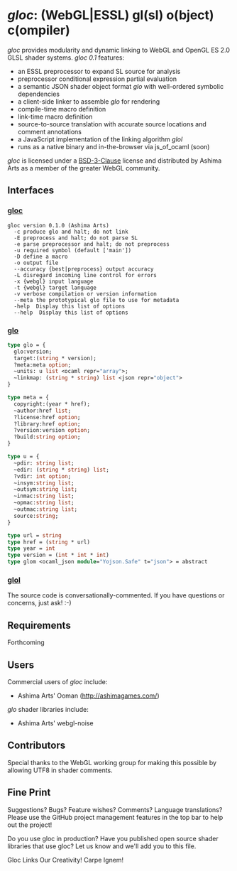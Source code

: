 # *gloc*: (WebGL|ESSL) gl(sl) o(bject) c(ompiler)

*gloc* provides modularity and dynamic linking to WebGL and OpenGL ES 2.0 GLSL
shader systems. *gloc 0.1* features:

 - an ESSL preprocessor to expand SL source for analysis
 - preprocessor conditional expression partial evaluation
 - a semantic JSON shader object format *glo* with well-ordered symbolic dependencies
 - a client-side linker to assemble *glo* for rendering
 - compile-time macro definition
 - link-time macro definition
 - source-to-source translation with accurate source locations and comment annotations
 - a JavaScript implementation of the linking algorithm *glol*
 - runs as a native binary and in-the-browser via js_of_ocaml (soon)

*gloc* is licensed under a
 [BSD-3-Clause](https://github.com/dsheets/gloc/blob/master/LICENSE)
 license and distributed by Ashima Arts as a member of the greater WebGL community.

## Interfaces

### [gloc](https://github.com/ashima/gloc/blob/master/gloc.ml#L55)

```
gloc version 0.1.0 (Ashima Arts)
  -c produce glo and halt; do not link
  -E preprocess and halt; do not parse SL
  -e parse preprocessor and halt; do not preprocess
  -u required symbol (default ['main'])
  -D define a macro
  -o output file
  --accuracy {best|preprocess} output accuracy
  -L disregard incoming line control for errors
  -x {webgl} input language
  -t {webgl} target language
  -v verbose compilation or version information
  --meta the prototypical glo file to use for metadata
  -help  Display this list of options
  --help  Display this list of options
```

### [glo](https://github.com/ashima/gloc/blob/master/glo.atd)

```ocaml
type glo = {
  glo:version;
  target:(string * version);
  ?meta:meta option;
  ~units: u list <ocaml repr="array">;
  ~linkmap: (string * string) list <json repr="object">
}

type meta = {
  copyright:(year * href);
  ~author:href list;
  ?license:href option;
  ?library:href option;
  ?version:version option;
  ?build:string option;
}

type u = {
  ~pdir: string list;
  ~edir: (string * string) list;
  ?vdir: int option;
  ~insym:string list;
  ~outsym:string list;
  ~inmac:string list;
  ~opmac:string list;
  ~outmac:string list;
  source:string;
}

type url = string
type href = (string * url)
type year = int
type version = (int * int * int)
type glom <ocaml_json module="Yojson.Safe" t="json"> = abstract

```

### [glol](https://github.com/ashima/gloc/blob/master/glol.ml)

The source code is conversationally-commented. If you have questions or
concerns, just ask! :-)

## Requirements

Forthcoming

## Users

Commercial users of *gloc* include:

 - Ashima Arts' Ooman (http://ashimagames.com/)

*glo* shader libraries include:

 - Ashima Arts' webgl-noise

## Contributors
Special thanks to the WebGL working group for making this possible by
allowing UTF8 in shader comments.

## Fine Print
Suggestions? Bugs? Feature wishes? Comments? Language translations?
Please use the GitHub project management features in the top bar to help
out the project!

Do you use gloc in production? Have you published open source shader
libraries that use gloc? Let us know and we'll add you to this file.

Gloc Links Our Creativity! Carpe Ignem!
